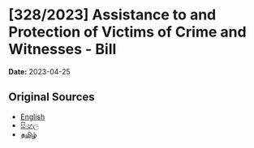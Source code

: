 # [328/2023] Assistance to and Protection of Victims of Crime and Witnesses - Bill

**Date:** 2023-04-25

## Original Sources

- [English](https://documents.gov.lk/view/bills/2023/4/328-2023_E.pdf)
- [සිංහල](https://documents.gov.lk/view/bills/2023/4/328-2023_S.pdf)
- [தமிழ்](https://documents.gov.lk/view/bills/2023/4/328-2023_T.pdf)
